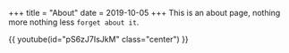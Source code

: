 +++
title = "About"
date = 2019-10-05
+++
This is an about page, nothing more nothing less `forget about it`.

{{ youtube(id="pS6zJ7IsJkM" class="center") }}
